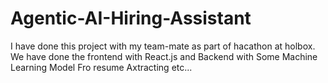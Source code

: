 # Agentic-AI-Hiring-Assistant
I have done this project with my team-mate as part of hacathon at holbox.
We have done the frontend with React.js and Backend with Some Machine Learning Model Fro resume Axtracting etc...
